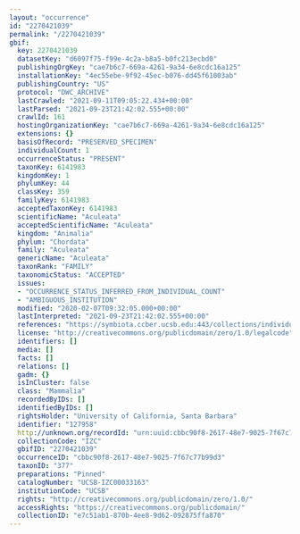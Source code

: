 ```yaml
---
layout: "occurrence"
id: "2270421039"
permalink: "/2270421039"
gbif:
  key: 2270421039
  datasetKey: "d6097f75-f99e-4c2a-b8a5-b0fc213ecbd0"
  publishingOrgKey: "cae7b6c7-669a-4261-9a34-6e8cdc16a125"
  installationKey: "4ec55ebe-9f92-45ec-b076-dd45f61003ab"
  publishingCountry: "US"
  protocol: "DWC_ARCHIVE"
  lastCrawled: "2021-09-11T09:05:22.434+00:00"
  lastParsed: "2021-09-23T21:42:02.555+00:00"
  crawlId: 161
  hostingOrganizationKey: "cae7b6c7-669a-4261-9a34-6e8cdc16a125"
  extensions: {}
  basisOfRecord: "PRESERVED_SPECIMEN"
  individualCount: 1
  occurrenceStatus: "PRESENT"
  taxonKey: 6141983
  kingdomKey: 1
  phylumKey: 44
  classKey: 359
  familyKey: 6141983
  acceptedTaxonKey: 6141983
  scientificName: "Aculeata"
  acceptedScientificName: "Aculeata"
  kingdom: "Animalia"
  phylum: "Chordata"
  family: "Aculeata"
  genericName: "Aculeata"
  taxonRank: "FAMILY"
  taxonomicStatus: "ACCEPTED"
  issues:
  - "OCCURRENCE_STATUS_INFERRED_FROM_INDIVIDUAL_COUNT"
  - "AMBIGUOUS_INSTITUTION"
  modified: "2020-02-07T09:32:05.000+00:00"
  lastInterpreted: "2021-09-23T21:42:02.555+00:00"
  references: "https://symbiota.ccber.ucsb.edu:443/collections/individual/index.php?occid=127958"
  license: "http://creativecommons.org/publicdomain/zero/1.0/legalcode"
  identifiers: []
  media: []
  facts: []
  relations: []
  gadm: {}
  isInCluster: false
  class: "Mammalia"
  recordedByIDs: []
  identifiedByIDs: []
  rightsHolder: "University of California, Santa Barbara"
  identifier: "127958"
  http://unknown.org/recordId: "urn:uuid:cbbc90f8-2617-48e7-9025-7f67c77b99d3"
  collectionCode: "IZC"
  gbifID: "2270421039"
  occurrenceID: "cbbc90f8-2617-48e7-9025-7f67c77b99d3"
  taxonID: "377"
  preparations: "Pinned"
  catalogNumber: "UCSB-IZC00033163"
  institutionCode: "UCSB"
  rights: "http://creativecommons.org/publicdomain/zero/1.0/"
  accessRights: "https://creativecommons.org/publicdomain/"
  collectionID: "e7c51ab1-870b-4ee8-9d62-092875ffa870"
---
```

